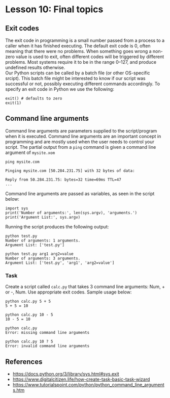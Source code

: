# Lesson 10: Final topics

<!--
1.2.3. Scheduled tasks and cron jobs. 
3.6.Shell execution. 
3.6.1. Executing programs from the computer being used. 
3.6.2. Sending input to the programs. 
3.6.3. Getting output from the programs. 
3.6.4. Adding a scheduled task.
-->
## Exit codes
The exit code in programming is a small number passed from a process to a caller when it has finished executing. The default exit code is 0, often meaning that there were no problems. When something goes wrong a non-zero value is used to exit, often different codes will be triggered by different problems. Most systems require it to be in the range 0–127, and produce undefined results otherwise.  
Our Python scripts can be called by a batch file (or other OS-specific srcipt). This batch file might be interested to know if our script was successful or not, possibly executing different commands accordingly. To specify an exit code in Python we use the following:
~~~
exit() # defaults to zero
exit(1)
~~~

## Command line arguments
Command line arguments are parameters supplied to the script/program when it is executed. Command line arguments are an important concept in programming and are mostly used when the user needs to control your script. The partial output from a ```ping``` command  is given a command line argument of ```mysite.xom```
~~~
ping mysite.com

Pinging mysite.com [50.284.231.75] with 32 bytes of data:

Reply from 50.284.231.75: bytes=32 time=69ms TTL=47
...
~~~
Command line arguments are passed as variables, as seen in the script below:
~~~
import sys
print('Number of arguments:', len(sys.argv), 'arguments.')
print('Argument List:', sys.argv)
~~~
Running the script produces the following output:
~~~
python test.py
Number of arguments: 1 arguments.
Argument List: ['test.py']

python test.py arg1 arg2=value
Number of arguments: 3 arguments.
Argument List: ['test.py', 'arg1', 'arg2=value']
~~~

### Task 
Create a script called ```calc.py``` that takes 3 command line arguments: Num, + or -, Num. Use appropriate exit codes. Sample usage below:
~~~
python calc.py 5 + 5
5 + 5 = 10

python calc.py 10 - 5
10 - 5 = 10

python calc.py
Error: missing command line arguments

python calc.py 10 ? 5
Error: invalid command line arguments
~~~

## References
* https://docs.python.org/3/library/sys.html#sys.exit
* https://www.digitalcitizen.life/how-create-task-basic-task-wizard
* https://www.tutorialspoint.com/python/python_command_line_arguments.htm
